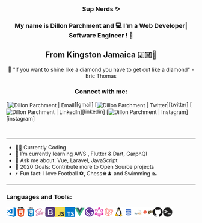 <h3 align="center">Sup Nerds ✨</h3>
<h3 align="center"> My name is Dillon Parchment and 💻  I'm a Web Developer| Software Engineer ! 👋</h3>
<h2 align="center"> From Kingston Jamaica 🇯🇲🌴</h2>
<p align="center"> 😤 "if you want to shine like a diamond you have to get cut like a diamond" - Eric Thomas</p>

<h3 align="center">  Connect with me:</h3>
[<img align="center" alt="Dillon Parchment | Email" width="22px" src="https://cdn.jsdelivr.net/npm/simple-icons@3.4.0/icons/gmail.svg" />][gmail]
[<img align="center" alt="Dillon Parchment | Twitter" width="22px" src="https://cdn.jsdelivr.net/npm/simple-icons@v3/icons/twitter.svg" />][twitter]
[<img align="center" alt="Dillon Parchment | LinkedIn" width="22px" src="https://cdn.jsdelivr.net/npm/simple-icons@v3/icons/linkedin.svg" />][linkedin]
[<img align="center" alt="Dillon Parchment | Instagram" width="22px" src="https://cdn.jsdelivr.net/npm/simple-icons@v3/icons/instagram.svg" />][instagram]
</p>

<br />

---
- 👨‍💻  Currently Coding 
- 🌱 I’m currently learning AWS , Flutter & Dart, GarphQl
- 💬 Ask me about: Vue, Laravel, JavaScript
- 🥅 2020 Goals: Contribute more to Open Source projects
- ⚡ Fun fact: I love Football ⚽, Chess♚♟️ and Swimming 🏊‍
---

### Languages and Tools:

<img align="left" alt="Visual Studio Code" width="26px" src="https://raw.githubusercontent.com/github/explore/80688e429a7d4ef2fca1e82350fe8e3517d3494d/topics/visual-studio-code/visual-studio-code.png" />
<img align="left" alt="HTML5" width="26px" src="https://raw.githubusercontent.com/github/explore/80688e429a7d4ef2fca1e82350fe8e3517d3494d/topics/html/html.png" />
<img align="left" alt="CSS3" width="26px" src="https://raw.githubusercontent.com/github/explore/80688e429a7d4ef2fca1e82350fe8e3517d3494d/topics/css/css.png" />
<img align="left" alt="Sass" width="26px" src="https://raw.githubusercontent.com/github/explore/80688e429a7d4ef2fca1e82350fe8e3517d3494d/topics/sass/sass.png" />
<img align="left" alt="Bootstrap" width="26px" src="https://raw.githubusercontent.com/github/explore/80688e429a7d4ef2fca1e82350fe8e3517d3494d/topics/bootstrap/bootstrap.png" />
<img align="left" alt="JavaScript" width="26px" src="https://raw.githubusercontent.com/github/explore/80688e429a7d4ef2fca1e82350fe8e3517d3494d/topics/javascript/javascript.png" />
<img align="left" alt="TypeScript" width="26px" src="https://raw.githubusercontent.com/github/explore/80688e429a7d4ef2fca1e82350fe8e3517d3494d/topics/typescript/typescript.png" />
<img align="left" alt="Vue" width="26px" src="https://raw.githubusercontent.com/github/explore/80688e429a7d4ef2fca1e82350fe8e3517d3494d/topics/vue/vue.png" />
<img align="left" alt="Gatsby" width="26px" src="https://raw.githubusercontent.com/github/explore/e94815998e4e0713912fed477a1f346ec04c3da2/topics/gatsby/gatsby.png" />

<img align="left" alt="GraphQL" width="26px" src="https://raw.githubusercontent.com/github/explore/80688e429a7d4ef2fca1e82350fe8e3517d3494d/topics/graphql/graphql.png" />
<img align="left" alt="laravel" width="26px" src="https://raw.githubusercontent.com/github/explore/80688e429a7d4ef2fca1e82350fe8e3517d3494d/topics/laravel/laravel.png" />
<img align="left" alt="Linux" width="26px" src="https://raw.githubusercontent.com/github/explore/361e2821e2dea67711cde99c9c40ed357061cf27/topics/linux/linux.png" />
<img align="left" alt="SQL" width="26px" src="https://raw.githubusercontent.com/github/explore/80688e429a7d4ef2fca1e82350fe8e3517d3494d/topics/sql/sql.png" />
<img align="left" alt="MySQL" width="26px" src="https://raw.githubusercontent.com/github/explore/80688e429a7d4ef2fca1e82350fe8e3517d3494d/topics/mysql/mysql.png" />
<img align="left" alt="Git" width="26px" src="https://raw.githubusercontent.com/github/explore/80688e429a7d4ef2fca1e82350fe8e3517d3494d/topics/git/git.png" />
<img align="left" alt="GitHub" width="26px" src="https://raw.githubusercontent.com/github/explore/78df643247d429f6cc873026c0622819ad797942/topics/github/github.png" />
<img align="left" alt="Terminal" width="26px" src="https://raw.githubusercontent.com/github/explore/80688e429a7d4ef2fca1e82350fe8e3517d3494d/topics/terminal/terminal.png" />

<br />

[gmail]:  Parchie876ix@gmail.com
[twitter]: https://twitter.com/parchie876ix
[instagram]: https://www.instagram.com/parchie876
[linkedin]: https://www.linkedin.com/in/dillonparchment